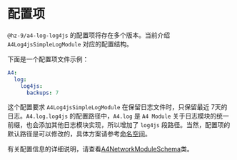 # 配置项

`@hz-9/a4-log-log4js` 的配置项将存在多个版本。当前介绍 `A4Log4jsSimpleLogModule` 对应的配置结构。

下面是一个配置项文件示例：

``` yml
A4:
  log:
    log4js:
      backups: 7
```

这个配置要求 `A4Log4jsSimpleLogModule` 在保留日志文件时，只保留最近 7天的日志。`A4.log.log4js` 的配置路径中，`A4.log` 是 `A4 Module` 关于日志模块的统一前缀，也会添加其他日志模块实现，所以增加了 `log4js` 段路径。当然，配置项的默认路径是可以修改的，具体方案请参考[命名空间](../../guide/a4-config/namespace.html)。

有关配置信息的详细说明，请查看[A4NetworkModuleSchema](../../api/a4-log-log4js/a4-log-log4js.a4log4jssimplelogmoduleschema.html)类。
